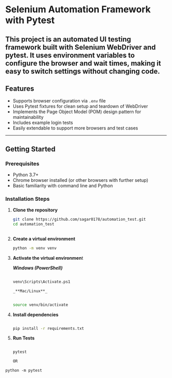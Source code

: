 # Selenium Automation Framework with Pytest

This project is an automated UI testing framework built with Selenium WebDriver and pytest.
It uses environment variables to configure the browser and wait times,
making it easy to switch settings without changing code.
---

## Features

- Supports browser configuration via `.env` file
- Uses Pytest fixtures for clean setup and teardown of WebDriver
- Implements the Page Object Model (POM) design pattern for maintainability
- Includes example login tests
- Easily extendable to support more browsers and test cases

---
## Getting Started

### Prerequisites

- Python 3.7+
- Chrome browser installed (or other browsers with further setup)
- Basic familiarity with command line and Python

### Installation Steps

1. **Clone the repository**

   ```bash
   git clone https://github.com/sagar0178/automation_test.git
   cd automation_test
 
2. **Create a virtual environment**
   ```bash
   python -m venv venv

3. **Activate the virtual environmen**t

   _**Windows (PowerShell)**_
   ```bash

   venv\Scripts\Activate.ps1

   _**Mac/Linux**_
   

   source venv/bin/activate

4. **Install dependencies**
   ```bash

   pip install -r requirements.txt

5. **Run Tests**
   ```bash

   pytest

   OR

`python -m pytest`

